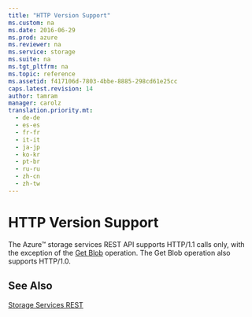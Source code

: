 ```yaml
---
title: "HTTP Version Support"
ms.custom: na
ms.date: 2016-06-29
ms.prod: azure
ms.reviewer: na
ms.service: storage
ms.suite: na
ms.tgt_pltfrm: na
ms.topic: reference
ms.assetid: f417106d-7803-4bbe-8885-298cd61e25cc
caps.latest.revision: 14
author: tamram
manager: carolz
translation.priority.mt: 
  - de-de
  - es-es
  - fr-fr
  - it-it
  - ja-jp
  - ko-kr
  - pt-br
  - ru-ru
  - zh-cn
  - zh-tw
---
```

# HTTP Version Support
The Azure™ storage services REST API supports HTTP/1.1 calls only, with the exception of the [Get Blob](Get-Blob.md) operation. The Get Blob operation also supports HTTP/1.0.  
  
## See Also  
 [Storage Services REST](Azure-Storage-Services-REST-API-Reference.md)
